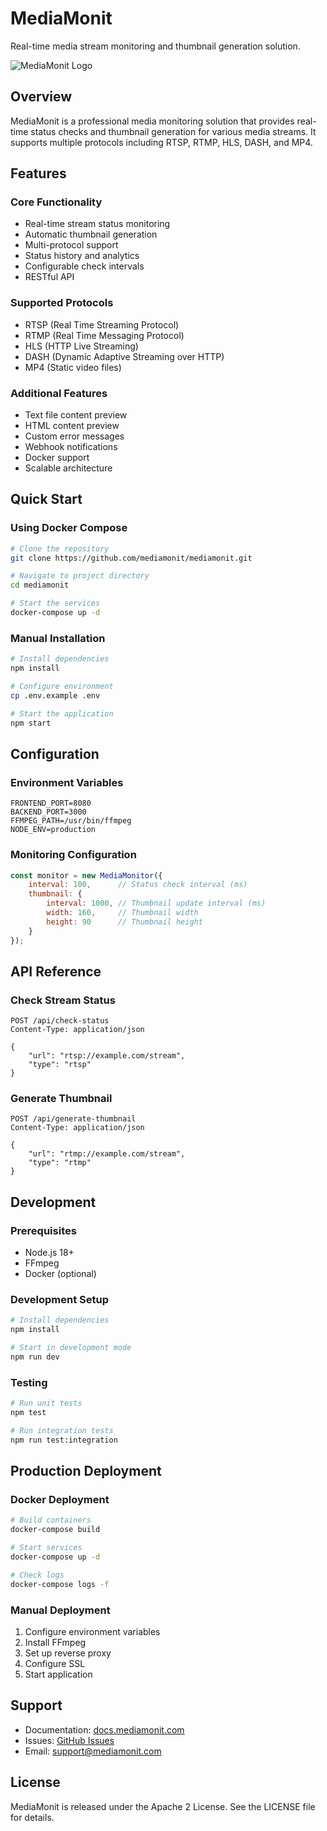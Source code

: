 # MediaMonit

Real-time media stream monitoring and thumbnail generation solution.

![MediaMonit Logo](logo.svg)

## Overview

MediaMonit is a professional media monitoring solution that provides real-time status checks and thumbnail generation for various media streams. It supports multiple protocols including RTSP, RTMP, HLS, DASH, and MP4.

## Features

### Core Functionality
- Real-time stream status monitoring
- Automatic thumbnail generation
- Multi-protocol support
- Status history and analytics
- Configurable check intervals
- RESTful API

### Supported Protocols
- RTSP (Real Time Streaming Protocol)
- RTMP (Real Time Messaging Protocol)
- HLS (HTTP Live Streaming)
- DASH (Dynamic Adaptive Streaming over HTTP)
- MP4 (Static video files)

### Additional Features
- Text file content preview
- HTML content preview
- Custom error messages
- Webhook notifications
- Docker support
- Scalable architecture

## Quick Start

### Using Docker Compose

```bash
# Clone the repository
git clone https://github.com/mediamonit/mediamonit.git

# Navigate to project directory
cd mediamonit

# Start the services
docker-compose up -d
```

### Manual Installation

```bash
# Install dependencies
npm install

# Configure environment
cp .env.example .env

# Start the application
npm start
```

## Configuration

### Environment Variables

```env
FRONTEND_PORT=8080
BACKEND_PORT=3000
FFMPEG_PATH=/usr/bin/ffmpeg
NODE_ENV=production
```

### Monitoring Configuration

```javascript
const monitor = new MediaMonitor({
    interval: 100,      // Status check interval (ms)
    thumbnail: {
        interval: 1000, // Thumbnail update interval (ms)
        width: 160,     // Thumbnail width
        height: 90      // Thumbnail height
    }
});
```

## API Reference

### Check Stream Status

```http
POST /api/check-status
Content-Type: application/json

{
    "url": "rtsp://example.com/stream",
    "type": "rtsp"
}
```

### Generate Thumbnail

```http
POST /api/generate-thumbnail
Content-Type: application/json

{
    "url": "rtmp://example.com/stream",
    "type": "rtmp"
}
```

## Development

### Prerequisites
- Node.js 18+
- FFmpeg
- Docker (optional)

### Development Setup

```bash
# Install dependencies
npm install

# Start in development mode
npm run dev
```

### Testing

```bash
# Run unit tests
npm test

# Run integration tests
npm run test:integration
```

## Production Deployment

### Docker Deployment

```bash
# Build containers
docker-compose build

# Start services
docker-compose up -d

# Check logs
docker-compose logs -f
```

### Manual Deployment

1. Configure environment variables
2. Install FFmpeg
3. Set up reverse proxy
4. Configure SSL
5. Start application

## Support

- Documentation: [docs.mediamonit.com](https://docs.mediamonit.com)
- Issues: [GitHub Issues](https://github.com/mediamonit/issues)
- Email: support@mediamonit.com

## License

MediaMonit is released under the Apache 2 License. See the LICENSE file for details.
